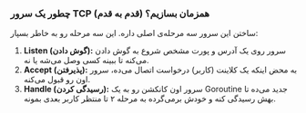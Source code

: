 ### چطور یک سرور TCP همزمان بسازیم؟ (قدم به قدم)

ساختن این سرور سه مرحله‌ی اصلی داره. این سه مرحله رو به خاطر بسپار:

1.  **Listen (گوش دادن):** سرور روی یک آدرس و پورت مشخص شروع به گوش دادن می‌کنه تا ببینه کسی وصل می‌شه یا نه.
2.  **Accept (پذیرفتن):** به محض اینکه یک کلاینت (کاربر) درخواست اتصال می‌ده، سرور اون رو قبول می‌کنه.
3.  **Handle (رسیدگی کردن):** سرور اون کانکشن رو به یک Goroutine جدید می‌ده تا بهش رسیدگی کنه و خودش برمی‌گرده به مرحله ۲ تا منتظر کاربر بعدی بمونه.